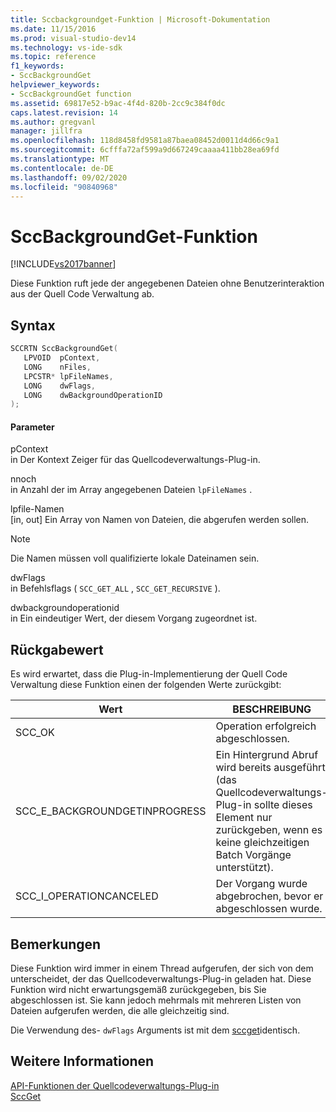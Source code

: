 ```yaml
---
title: Sccbackgroundget-Funktion | Microsoft-Dokumentation
ms.date: 11/15/2016
ms.prod: visual-studio-dev14
ms.technology: vs-ide-sdk
ms.topic: reference
f1_keywords:
- SccBackgroundGet
helpviewer_keywords:
- SccBackgroundGet function
ms.assetid: 69817e52-b9ac-4f4d-820b-2cc9c384f0dc
caps.latest.revision: 14
ms.author: gregvanl
manager: jillfra
ms.openlocfilehash: 118d8458fd9581a87baea08452d0011d4d66c9a1
ms.sourcegitcommit: 6cfffa72af599a9d667249caaaa411bb28ea69fd
ms.translationtype: MT
ms.contentlocale: de-DE
ms.lasthandoff: 09/02/2020
ms.locfileid: "90840968"
---
```

# <a name="sccbackgroundget-function"></a>SccBackgroundGet-Funktion
[!INCLUDE[vs2017banner](../includes/vs2017banner.md)]

Diese Funktion ruft jede der angegebenen Dateien ohne Benutzerinteraktion aus der Quell Code Verwaltung ab.  
  
## <a name="syntax"></a>Syntax  
  
```cpp  
SCCRTN SccBackgroundGet(  
   LPVOID  pContext,  
   LONG    nFiles,  
   LPCSTR* lpFileNames,  
   LONG    dwFlags,  
   LONG    dwBackgroundOperationID  
);  
```  
  
#### <a name="parameters"></a>Parameter  
 pContext  
 in Der Kontext Zeiger für das Quellcodeverwaltungs-Plug-in.  
  
 nnoch  
 in Anzahl der im Array angegebenen Dateien `lpFileNames` .  
  
 lpfile-Namen  
 [in, out] Ein Array von Namen von Dateien, die abgerufen werden sollen.  
  
> [!NOTE]
> Die Namen müssen voll qualifizierte lokale Dateinamen sein.  
  
 dwFlags  
 in Befehlsflags ( `SCC_GET_ALL` , `SCC_GET_RECURSIVE` ).  
  
 dwbackgroundoperationid  
 in Ein eindeutiger Wert, der diesem Vorgang zugeordnet ist.  
  
## <a name="return-value"></a>Rückgabewert  
 Es wird erwartet, dass die Plug-in-Implementierung der Quell Code Verwaltung diese Funktion einen der folgenden Werte zurückgibt:  
  
|Wert|BESCHREIBUNG|  
|-----------|-----------------|  
|SCC_OK|Operation erfolgreich abgeschlossen.|  
|SCC_E_BACKGROUNDGETINPROGRESS|Ein Hintergrund Abruf wird bereits ausgeführt (das Quellcodeverwaltungs-Plug-in sollte dieses Element nur zurückgeben, wenn es keine gleichzeitigen Batch Vorgänge unterstützt).|  
|SCC_I_OPERATIONCANCELED|Der Vorgang wurde abgebrochen, bevor er abgeschlossen wurde.|  
  
## <a name="remarks"></a>Bemerkungen  
 Diese Funktion wird immer in einem Thread aufgerufen, der sich von dem unterscheidet, der das Quellcodeverwaltungs-Plug-in geladen hat. Diese Funktion wird nicht erwartungsgemäß zurückgegeben, bis Sie abgeschlossen ist. Sie kann jedoch mehrmals mit mehreren Listen von Dateien aufgerufen werden, die alle gleichzeitig sind.  
  
 Die Verwendung des- `dwFlags` Arguments ist mit dem [sccget](../extensibility/sccget-function.md)identisch.  
  
## <a name="see-also"></a>Weitere Informationen  
 [API-Funktionen der Quellcodeverwaltungs-Plug-in](../extensibility/source-control-plug-in-api-functions.md)   
 [SccGet](../extensibility/sccget-function.md)
